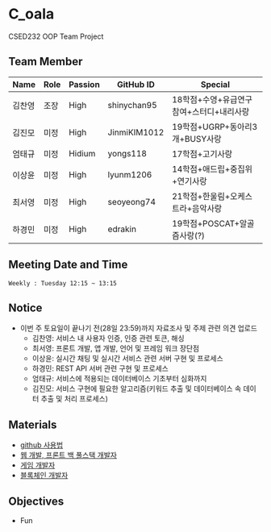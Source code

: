 # C_oala
CSED232 OOP Team Project

## Team Member

|Name|Role|Passion|GitHub ID|Special|
|----|----|-------|---------|-------|
|김찬영|조장|High|shinychan95|18학점+수영+유급연구참여+스터디+내리사랑|
|김진모|미정|High|JinmiKIM1012|19학점+UGRP+동아리3개+BUSY사랑|
|엄태규|미정|Hidium|yongs118|17학점+고기사랑|
|이상윤|미정|High|lyunm1206|14학점+애드립+중집위+연기사랑|
|최서영|미정|High|seoyeong74|21학점+한울림+오케스트라+음악사랑|
|하경민|미정|High|edrakin|19학점+POSCAT+알골즘사랑(?)|


## Meeting Date and Time

```
Weekly : Tuesday 12:15 ~ 13:15
```

## Notice
- 이번 주 토요일이 끝나기 전(28일 23:59)까지 자료조사 및 주제 관련 의견 업로드
   - 김찬영: 서비스 내 사용자 인증, 인증 관련 토큰, 해싱
   - 최서영: 프론트 개발, 앱 개발, 언어 및 프레임 워크 장단점
   - 이상윤: 실시간 채팅 및 실시간 서비스 관련 서버 구현 및 프로세스
   - 하경민: REST API 서버 관련 구현 및 프로세스
   - 엄태규: 서비스에 적용되는 데이터베이스 기초부터 심화까지
   - 김진모: 서비스 구현에 필요한 알고리즘(키워드 추출 및 데이터베이스 속 데이터 추출 및 처리 프로세스)
   

## Materials
- [github 사용법](https://milooy.wordpress.com/2017/06/21/working-together-with-github-tutorial/)
- [웹 개발, 프론트 백 풀스택 개발자](https://medium.com/code-states/%EA%B0%9C%EB%B0%9C%EC%9E%90-%EC%A7%81%EA%B5%B0-%ED%8C%8C%ED%97%A4%EC%B9%98%EA%B8%B0-1-%ED%94%84%EB%A1%A0%ED%8A%B8-front-%EB%B0%B1-back-%ED%92%80%EC%8A%A4%ED%83%9D-full-stack-%EA%B0%9C%EB%B0%9C%EC%9E%90-f6c2f53e5b3b)
- [게임 개발자](https://medium.com/code-states/%EA%B0%9C%EB%B0%9C%EC%9E%90-%EC%A7%81%EA%B5%B0-%ED%8C%8C%ED%97%A4%EC%B9%98%EA%B8%B0-2-%EA%B2%8C%EC%9E%84-%EA%B0%9C%EB%B0%9C%EC%9E%90-9d1898d12f3f)
- [블록체인 개발자](https://medium.com/code-states/%EA%B0%9C%EB%B0%9C%EC%9E%90-%EC%A7%81%EA%B5%B0-%ED%8C%8C%ED%97%A4%EC%B9%98%EA%B8%B0-3-%EB%B8%94%EB%A1%9D%EC%B2%B4%EC%9D%B8-%EA%B0%9C%EB%B0%9C%EC%9E%90-9d7b2840ff6f)


## Objectives
* Fun
